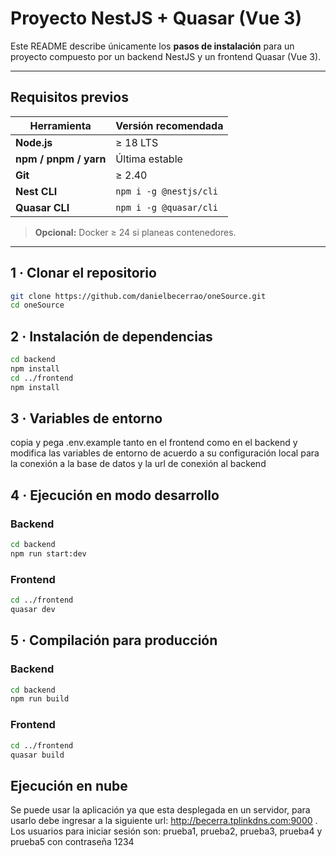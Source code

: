 # Proyecto NestJS + Quasar (Vue 3)

Este README describe únicamente los **pasos de instalación** para un proyecto compuesto por un backend NestJS y un frontend Quasar (Vue 3).

---

## Requisitos previos

| Herramienta | Versión recomendada |
|-------------|--------------------|
| **Node.js** | ≥ 18 LTS |
| **npm / pnpm / yarn** | Última estable |
| **Git** | ≥ 2.40 |
| **Nest CLI** | `npm i -g @nestjs/cli` |
| **Quasar CLI** | `npm i -g @quasar/cli` |

> **Opcional:** Docker ≥ 24 si planeas contenedores.

---

## 1 · Clonar el repositorio

```bash
git clone https://github.com/danielbecerrao/oneSource.git
cd oneSource
```

## 2 · Instalación de dependencias

```bash
cd backend
npm install
cd ../frontend
npm install
```

## 3 · Variables de entorno
copia y pega .env.example tanto en el frontend como en el backend y modifica las variables de entorno de acuerdo a su configuración local para la conexión a la base de datos y la url de conexión al backend

## 4 · Ejecución en modo desarrollo
### Backend
```bash
cd backend
npm run start:dev
```
### Frontend
```bash
cd ../frontend
quasar dev
```

## 5 · Compilación para producción
### Backend
```bash
cd backend
npm run build
```

### Frontend
```bash
cd ../frontend
quasar build
```


## Ejecución en nube
Se puede usar la aplicación ya que esta desplegada en un servidor, para usarlo debe ingresar a la siguiente url: http://becerra.tplinkdns.com:9000 .
Los usuarios para iniciar sesión son: prueba1, prueba2, prueba3, prueba4 y prueba5 con contraseña 1234